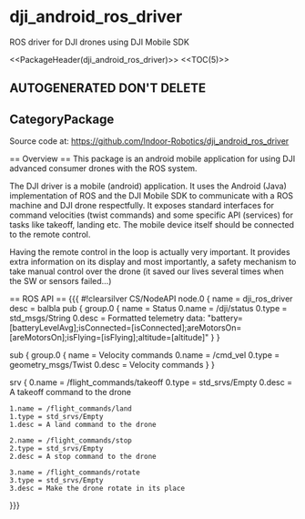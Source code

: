 # dji_android_ros_driver
ROS driver for DJI drones using DJI Mobile SDK

<<PackageHeader(dji_android_ros_driver)>> <<TOC(5)>>

## AUTOGENERATED DON'T DELETE
## CategoryPackage

Source code at: https://github.com/Indoor-Robotics/dji_android_ros_driver

== Overview ==
This package is an android mobile application for using DJI advanced consumer drones with the ROS system.

The DJI driver is a mobile (android) application. It uses the Android (Java) implementation of ROS and the DJI Mobile SDK to communicate with a ROS machine and DJI drone respectfully. It exposes standard interfaces for command velocities (twist commands) and some specific API (services) for tasks like takeoff, landing etc. The mobile device itself should be connected to the remote control. 

Having the remote control in the loop is actually very important. It provides extra information on its display and most importantly, a safety mechanism to take manual control over the drone (it saved our lives several times when the SW or sensors failed…) 

== ROS API ==
{{{
#!clearsilver CS/NodeAPI
node.0 {
  name = dji_ros_driver
  desc = balbla
  pub {
    group.0 {
      name = Status 
      0.name = /dji/status
      0.type = std_msgs/String
      0.desc = Formatted telemetry data: "battery=[batteryLevelAvg];isConnected=[isConnected];areMotorsOn=[areMotorsOn];isFlying=[isFlying];altitude=[altitude]"
   }
  }

 sub {
    group.0 {
      name = Velocity commands 
      0.name = /cmd_vel
      0.type = geometry_msgs/Twist
      0.desc = Velocity commands
    }
  }

srv {
    0.name = /flight_commands/takeoff
    0.type = std_srvs/Empty
    0.desc = A takeoff command to the drone

    1.name = /flight_commands/land
    1.type = std_srvs/Empty
    1.desc = A land command to the drone

    2.name = /flight_commands/stop
    2.type = std_srvs/Empty
    2.desc = A stop command to the drone

    3.name = /flight_commands/rotate
    3.type = std_srvs/Empty
    3.desc = Make the drone rotate in its place
}}}
